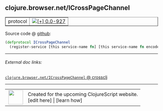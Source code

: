 ## clojure.browser.net/ICrossPageChannel



 <table border="1">
<tr>
<td>protocol</td>
<td><a href="https://github.com/cljsinfo/cljs-api-docs/tree/0.0-927"><img valign="middle" alt="[+] 0.0-927" title="Added in 0.0-927" src="https://img.shields.io/badge/+-0.0--927-lightgrey.svg"></a> </td>
</tr>
</table>









Source code @ [github](https://github.com/clojure/clojurescript/blob/r1835/src/cljs/clojure/browser/net.cljs#L88-L89):

```clj
(defprotocol ICrossPageChannel
  (register-service [this service-name fn] [this service-name fn encode-json?]))
```

<!--
Repo - tag - source tree - lines:

 <pre>
clojurescript @ r1835
└── src
    └── cljs
        └── clojure
            └── browser
                └── <ins>[net.cljs:88-89](https://github.com/clojure/clojurescript/blob/r1835/src/cljs/clojure/browser/net.cljs#L88-L89)</ins>
</pre>

-->

---



###### External doc links:

[`clojure.browser.net/ICrossPageChannel` @ crossclj](http://crossclj.info/fun/clojure.browser.net.cljs/ICrossPageChannel.html)<br>

---

 <table>
<tr><td>
<img valign="middle" align="right" width="48px" src="http://i.imgur.com/Hi20huC.png">
</td><td>
Created for the upcoming ClojureScript website.<br>
[edit here] | [learn how]
</td></tr></table>

[edit here]:https://github.com/cljsinfo/cljs-api-docs/blob/master/cljsdoc/clojure.browser.net_ICrossPageChannel.cljsdoc
[learn how]:https://github.com/cljsinfo/cljs-api-docs/wiki/cljsdoc-files

<!--

This information was too distracting to show to readers, but I'll leave it
commented here since it is helpful to:

- pretty-print the data used to generate this document
- and show how to retrieve that data



The API data for this symbol:

```clj
{:ns "clojure.browser.net",
 :name "ICrossPageChannel",
 :type "protocol",
 :full-name-encode "clojure.browser.net_ICrossPageChannel",
 :source {:code "(defprotocol ICrossPageChannel\n  (register-service [this service-name fn] [this service-name fn encode-json?]))",
          :title "Source code",
          :repo "clojurescript",
          :tag "r1835",
          :filename "src/cljs/clojure/browser/net.cljs",
          :lines [88 89]},
 :methods [{:name "register-service",
            :signature ["[this service-name fn]"
                        "[this service-name fn encode-json?]"],
            :docstring nil}],
 :full-name "clojure.browser.net/ICrossPageChannel",
 :history [["+" "0.0-927"]]}

```

Retrieve the API data for this symbol:

```clj
;; from Clojure REPL
(require '[clojure.edn :as edn])
(-> (slurp "https://raw.githubusercontent.com/cljsinfo/cljs-api-docs/catalog/cljs-api.edn")
    (edn/read-string)
    (get-in [:symbols "clojure.browser.net/ICrossPageChannel"]))
```

-->
